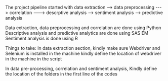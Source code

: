 The project pipeline started with
data extraction --> data preprocessing ---> correlation ---> descrptive analysis --> sentiment analysis --> predictive analysis

Data extraction, data preprocessing and correlation are done using Python
Descriptive analysis and predictive analytics are done using SAS EM
Sentiment analysis is done using R

Things to take:
In data extraction section,
kindly make sure Webdriver and Selenium is installed in the machine
kindly define the location of webdriver in the machine in the script

In data pre-processing, correlation and sentiment analysis,
Kindly define the location of the folders in the first line of the codes
